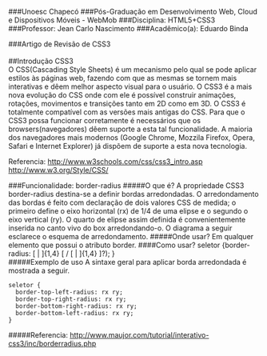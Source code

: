 ###Unoesc Chapecó
###Pós-Graduação em Desenvolvimento Web, Cloud e Dispositivos Móveis - WebMob
###Disciplina: HTML5+CSS3
###Professor: Jean Carlo Nascimento
###Acadêmico(a): Eduardo Binda

###Artigo de Revisão de CSS3
</br></br>
##Introdução CSS3
</br>
  O CSS(Cascading Style Sheets) é um mecanismo pelo qual se pode aplicar estilos às páginas web, fazendo com que as mesmas se tornem mais interativas e dêem melhor aspecto visual para o usuário. O CSS3 é a mais nova evolução do CSS onde com ele é possível construir animações, rotações, movimentos e transições tanto em 2D como em 3D. O CSS3 é totalmente compatível com as versões mais antigas do CSS. Para que o CSS3 possa funcionar corretamente é necessários que os browsers(navegadores) dêem suporte a esta tal funcionalidade. A maioria dos navegadores mais modernos (Google Chrome, Mozzila Firefox, Opera, Safari e Internet Explorer) já dispõem de suporte a esta nova tecnologia.  

Referencia:
http://www.w3schools.com/css/css3_intro.asp
http://www.w3.org/Style/CSS/

###Funcionalidade: border-radius
#####O que é?
A propriedade CSS3 border-radius destina-se a definir bordas arredondadas. O arredondamento das bordas é feito com declaração de dois valores CSS de medida; o primeiro define o eixo horizontal (rx) de 1/4 de uma elipse e o segundo o eixo vertical (ry). O quarto de elipse assim definida é convenientemente inserida no canto vivo do box arredondando-o. O diagrama a seguir esclarece o esquema de arredondamento.
#####Onde usar?
Em qualquer elemento que possui o atributo border.
####Como usar?
	seletor {border-radius:
	  [ <length> | <percentage> ]{1,4} [ / [ <length> | <percentage> ]{1,4} ]?);
	}	
#####Exemplo de uso
A sintaxe geral para aplicar borda arredondada é mostrada a seguir.

	seletor {
	  border-top-left-radius: rx ry;
	  border-top-right-radius: rx ry;
	  border-bottom-right-radius: rx ry;
	  border-bottom-left-radius: rx ry;
	}
#####Referencia:
http://www.maujor.com/tutorial/interativo-css3/inc/borderradius.php
